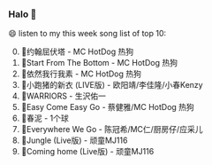 

### Halo 👋

😄 listen to my this week song list of top 10:

0. 🌈约翰屈伏塔 - MC HotDog 热狗
1. 🌈Start From The Bottom - MC HotDog 热狗
2. 🌈依然我行我素 - MC HotDog 热狗
3. 🌈小跑猪的新衣 (LIVE版) - 欧阳靖/李佳隆/小春Kenzy
4. 🌈WARRIORS - 生沢佑一
5. 🌈Easy Come Easy Go - 蔡健雅/MC HotDog 热狗
6. 🌈春泥 - 1个球
7. 🌈Everywhere We Go - 陈冠希/MC仁/厨房仔/应采儿
8. 🌈Jungle (Live版) - 顽童MJ116
9. 🌈Coming home (Live版) - 顽童MJ116

